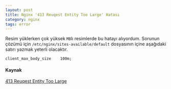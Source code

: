 ```yaml
---
layout: post
title: Nginx '413 Reuqest Entity Too Large' Hatası
category: nginx
tags: error
---
```


Resim yüklerken çok yüksek `MB`lı resimlerde bu hatayı alıyordum. Sorunun çözümü için `/etc/nginx/sites-available/default` dosyasının içine aşağıdaki satırı yazmak yeterli olacaktır.

	client_max_body_size    100m;

#### Kaynak

[413 Reuqest Entity Too Large](http://makaleci.com/nginx-upload-limiti-sorununa-cozum-413-request-entity-too-large.html)

